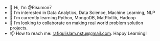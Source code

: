 - 👋 Hi, I’m @Risumon7
- 👀 I’m interested in Data Analytics, Data Science, Machine Learning, NLP
- 🌱 I’m currently learning Python, MongoDB, MatPlotlib, Hadoop 
- 💞️ I’m looking to collaborate on making real world problem solution projects.
- 📫 How to reach me: rafiqulislam.nstu@gmail.com. Happy Learning!



<!---
Risumon7/Risumon7 is a ✨ special ✨ repository because its `README.md` (this file) appears on your GitHub profile.
You can click the Preview link to take a look at your changes.
--->
